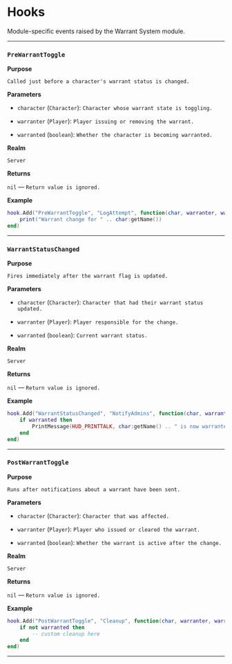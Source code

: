 # Hooks

Module-specific events raised by the Warrant System module.

---

### `PreWarrantToggle`

**Purpose**

`Called just before a character's warrant status is changed.`

**Parameters**

* `character` (`Character`): `Character whose warrant state is toggling.`

* `warranter` (`Player`): `Player issuing or removing the warrant.`

* `warranted` (`boolean`): `Whether the character is becoming warranted.`

**Realm**

`Server`

**Returns**

`nil` — `Return value is ignored.`

**Example**

```lua
hook.Add("PreWarrantToggle", "LogAttempt", function(char, warranter, warranted)
    print("Warrant change for " .. char:getName())
end)
```

---

### `WarrantStatusChanged`

**Purpose**

`Fires immediately after the warrant flag is updated.`

**Parameters**

* `character` (`Character`): `Character that had their warrant status updated.`

* `warranter` (`Player`): `Player responsible for the change.`

* `warranted` (`boolean`): `Current warrant status.`

**Realm**

`Server`

**Returns**

`nil` — `Return value is ignored.`

**Example**

```lua
hook.Add("WarrantStatusChanged", "NotifyAdmins", function(char, warranter, warranted)
    if warranted then
        PrintMessage(HUD_PRINTTALK, char:getName() .. " is now warranted")
    end
end)
```

---

### `PostWarrantToggle`

**Purpose**

`Runs after notifications about a warrant have been sent.`

**Parameters**

* `character` (`Character`): `Character that was affected.`

* `warranter` (`Player`): `Player who issued or cleared the warrant.`

* `warranted` (`boolean`): `Whether the warrant is active after the change.`

**Realm**

`Server`

**Returns**

`nil` — `Return value is ignored.`

**Example**

```lua
hook.Add("PostWarrantToggle", "Cleanup", function(char, warranter, warranted)
    if not warranted then
        -- custom cleanup here
    end
end)
```

---


